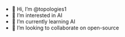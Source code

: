 - 👋 Hi, I’m @topologies1
- 👀 I’m interested in AI
- 🌱 I’m currently learning AI
- 💞️ I’m looking to collaborate on open-source

<!---
topologies1/topologies1 is a ✨ special ✨ repository because its `README.md` (this file) appears on your GitHub profile.
You can click the Preview link to take a look at your changes.
--->
